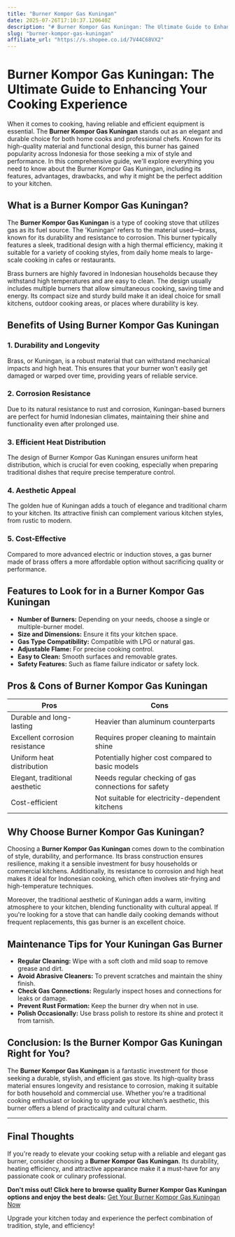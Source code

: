 ```yaml
---
title: "Burner Kompor Gas Kuningan"
date: 2025-07-26T17:10:37.120640Z
description: "# Burner Kompor Gas Kuningan: The Ultimate Guide to Enhancing Your Cooking Experience..."
slug: "burner-kompor-gas-kuningan"
affiliate_url: "https://s.shopee.co.id/7V44C68VX2"
---
```

# Burner Kompor Gas Kuningan: The Ultimate Guide to Enhancing Your Cooking Experience

When it comes to cooking, having reliable and efficient equipment is essential. The **Burner Kompor Gas Kuningan** stands out as an elegant and durable choice for both home cooks and professional chefs. Known for its high-quality material and functional design, this burner has gained popularity across Indonesia for those seeking a mix of style and performance. In this comprehensive guide, we'll explore everything you need to know about the Burner Kompor Gas Kuningan, including its features, advantages, drawbacks, and why it might be the perfect addition to your kitchen.

## What is a Burner Kompor Gas Kuningan?

The **Burner Kompor Gas Kuningan** is a type of cooking stove that utilizes gas as its fuel source. The 'Kuningan' refers to the material used—brass, known for its durability and resistance to corrosion. This burner typically features a sleek, traditional design with a high thermal efficiency, making it suitable for a variety of cooking styles, from daily home meals to large-scale cooking in cafes or restaurants.

Brass burners are highly favored in Indonesian households because they withstand high temperatures and are easy to clean. The design usually includes multiple burners that allow simultaneous cooking, saving time and energy. Its compact size and sturdy build make it an ideal choice for small kitchens, outdoor cooking areas, or places where durability is key.

## Benefits of Using Burner Kompor Gas Kuningan

### 1. **Durability and Longevity**

Brass, or Kuningan, is a robust material that can withstand mechanical impacts and high heat. This ensures that your burner won't easily get damaged or warped over time, providing years of reliable service.

### 2. **Corrosion Resistance**

Due to its natural resistance to rust and corrosion, Kuningan-based burners are perfect for humid Indonesian climates, maintaining their shine and functionality even after prolonged use.

### 3. **Efficient Heat Distribution**

The design of Burner Kompor Gas Kuningan ensures uniform heat distribution, which is crucial for even cooking, especially when preparing traditional dishes that require precise temperature control.

### 4. **Aesthetic Appeal**

The golden hue of Kuningan adds a touch of elegance and traditional charm to your kitchen. Its attractive finish can complement various kitchen styles, from rustic to modern.

### 5. **Cost-Effective**

Compared to more advanced electric or induction stoves, a gas burner made of brass offers a more affordable option without sacrificing quality or performance.

## Features to Look for in a Burner Kompor Gas Kuningan

- **Number of Burners:** Depending on your needs, choose a single or multiple-burner model.
- **Size and Dimensions:** Ensure it fits your kitchen space.
- **Gas Type Compatibility:** Compatible with LPG or natural gas.
- **Adjustable Flame:** For precise cooking control.
- **Easy to Clean:** Smooth surfaces and removable grates.
- **Safety Features:** Such as flame failure indicator or safety lock.

## Pros & Cons of Burner Kompor Gas Kuningan

| **Pros** | **Cons** |
| --- | --- |
| Durable and long-lasting | Heavier than aluminum counterparts |
| Excellent corrosion resistance | Requires proper cleaning to maintain shine |
| Uniform heat distribution | Potentially higher cost compared to basic models |
| Elegant, traditional aesthetic | Needs regular checking of gas connections for safety |
| Cost-efficient | Not suitable for electricity-dependent kitchens |

## Why Choose Burner Kompor Gas Kuningan?

Choosing a **Burner Kompor Gas Kuningan** comes down to the combination of style, durability, and performance. Its brass construction ensures resilience, making it a sensible investment for busy households or commercial kitchens. Additionally, its resistance to corrosion and high heat makes it ideal for Indonesian cooking, which often involves stir-frying and high-temperature techniques.

Moreover, the traditional aesthetic of Kuningan adds a warm, inviting atmosphere to your kitchen, blending functionality with cultural appeal. If you're looking for a stove that can handle daily cooking demands without frequent replacements, this gas burner is an excellent choice.

## Maintenance Tips for Your Kuningan Gas Burner

- **Regular Cleaning:** Wipe with a soft cloth and mild soap to remove grease and dirt.
- **Avoid Abrasive Cleaners:** To prevent scratches and maintain the shiny finish.
- **Check Gas Connections:** Regularly inspect hoses and connections for leaks or damage.
- **Prevent Rust Formation:** Keep the burner dry when not in use.
- **Polish Occasionally:** Use brass polish to restore its shine and protect it from tarnish.

## Conclusion: Is the Burner Kompor Gas Kuningan Right for You?

The **Burner Kompor Gas Kuningan** is a fantastic investment for those seeking a durable, stylish, and efficient gas stove. Its high-quality brass material ensures longevity and resistance to corrosion, making it suitable for both household and commercial use. Whether you're a traditional cooking enthusiast or looking to upgrade your kitchen’s aesthetic, this burner offers a blend of practicality and cultural charm.

---

## Final Thoughts

If you're ready to elevate your cooking setup with a reliable and elegant gas burner, consider choosing a **Burner Kompor Gas Kuningan**. Its durability, heating efficiency, and attractive appearance make it a must-have for any passionate cook or culinary professional.

**Don't miss out! Click here to browse quality Burner Kompor Gas Kuningan options and enjoy the best deals:** [Get Your Burner Kompor Gas Kuningan Now](https://s.shopee.co.id/7V44C68VX2)

Upgrade your kitchen today and experience the perfect combination of tradition, style, and efficiency!
